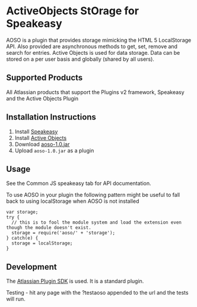 ActiveObjects StOrage for Speakeasy
===================================
AOSO is a plugin that provides storage mimicking the HTML 5 LocalStorage API. Also provided are asynchronous methods to get, set, remove and search
 for entries. Active Objects is used for data storage. Data can be stored on a per user basis and globally (shared by all users).


Supported Products
------------------
All Atlassian products that support the Plugins v2 framework, Speakeasy and the Active Objects Plugin

Installation Instructions
-------------------------

1. Install [Speakeasy](http://confluence.atlassian.com/display/DEVNET/Speakeasy+Install+Guide)
2. Install [Active Objects](http://studio.atlassian.com/wiki/display/AO/Installing+Active+Objects)
3. Download [aoso-1.0.jar](https://github.com/downloads/jonmort/aoso/aoso-1.0.jar)
4. Upload `aoso-1.0.jar` as a plugin


Usage
-----

See the Common JS speakeasy tab for API documentation.

To use AOSO in your plugin the following pattern might be useful to fall back to using localStorage
 when AOSO is not installed

    var storage;
    try {
      // this is to fool the module system and load the extension even though the module doesn't exist.
      storage = require('aoso/' + 'storage');
    } catch(e) {
      storage = localStorage;
    }

Development
-----------

The [Atlassian Plugin SDK](http://confluence.atlassian.com/display/DEVNET/Developing+your+Plugin+using+the+Atlassian+Plugin+SDK) is used.
 It is a standard plugin.

Testing - hit any page with the ?testaoso appended to the url and the tests will run.
